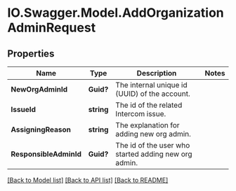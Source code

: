 # IO.Swagger.Model.AddOrganizationAdminRequest
## Properties

Name | Type | Description | Notes
------------ | ------------- | ------------- | -------------
**NewOrgAdminId** | **Guid?** | The internal unique id (UUID) of the account. | 
**IssueId** | **string** | The id of the related Intercom issue. | 
**AssigningReason** | **string** | The explanation for adding new org admin. | 
**ResponsibleAdminId** | **Guid?** | The id of the user who started adding new org admin. | 

[[Back to Model list]](../README.md#documentation-for-models) [[Back to API list]](../README.md#documentation-for-api-endpoints) [[Back to README]](../README.md)

